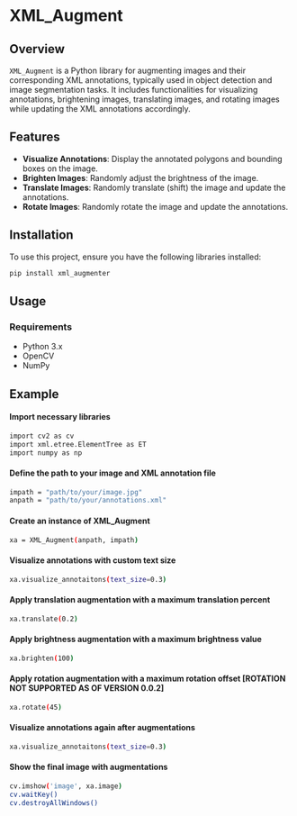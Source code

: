 # XML_Augment

## Overview

`XML_Augment` is a Python library for augmenting images and their corresponding XML annotations, typically used in object detection and image segmentation tasks. It includes functionalities for visualizing annotations, brightening images, translating images, and rotating images while updating the XML annotations accordingly.

## Features

- **Visualize Annotations**: Display the annotated polygons and bounding boxes on the image.
- **Brighten Images**: Randomly adjust the brightness of the image.
- **Translate Images**: Randomly translate (shift) the image and update the annotations.
- **Rotate Images**: Randomly rotate the image and update the annotations.

## Installation

To use this project, ensure you have the following libraries installed:

```bash
pip install xml_augmenter
```
## Usage

### Requirements

- Python 3.x
- OpenCV
- NumPy

## Example

#### Import necessary libraries
```bash
import cv2 as cv
import xml.etree.ElementTree as ET
import numpy as np
```
#### Define the path to your image and XML annotation file
```bash
impath = "path/to/your/image.jpg"
anpath = "path/to/your/annotations.xml"
```
#### Create an instance of XML_Augment
```bash
xa = XML_Augment(anpath, impath)
```
#### Visualize annotations with custom text size
```bash
xa.visualize_annotaitons(text_size=0.3)
```
#### Apply translation augmentation with a maximum translation percent
```bash
xa.translate(0.2)
```
#### Apply brightness augmentation with a maximum brightness value
```bash
xa.brighten(100)
```
#### Apply rotation augmentation with a maximum rotation offset [ROTATION NOT SUPPORTED AS OF VERSION 0.0.2]
```bash
xa.rotate(45)
```
#### Visualize annotations again after augmentations
```bash
xa.visualize_annotaitons(text_size=0.3)
```
#### Show the final image with augmentations
```bash
cv.imshow('image', xa.image)
cv.waitKey()
cv.destroyAllWindows()
```


